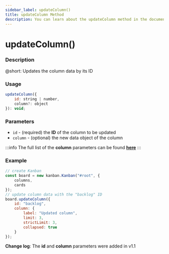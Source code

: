 ```yaml
---
sidebar_label: updateColumn()
title: updateColumn Method
description: You can learn about the updateColumn method in the documentation of the DHTMLX JavaScript Kanban library. Browse developer guides and API reference, try out code examples and live demos, and download a free 30-day evaluation version of DHTMLX Kanban.
---
```


# updateColumn()

### Description

@short: Updates the column data by its ID

### Usage

~~~jsx {}
updateColumn({
	id: string | number,
	column?: object
}): void;
~~~

### Parameters

- `id` - (required) the **ID** of the column to be updated
- `column` - (optional) the new data object of the column

:::info
The full list of the **column** parameters can be found [**here**](api/config/js_kanban_columns_config.md)
:::

### Example

~~~jsx {7-15}
// create Kanban
const board = new kanban.Kanban("#root", {
	columns,
	cards
});
// update column data with the "backlog" ID
board.updateColumn({
	id: "backlog",
	column: {
		label: "Updated column",
		limit: 3,
		strictLimit: 3,
		collapsed: true
	}
});
~~~

**Change log**: The **id** and **column** parameters were added in v1.1
